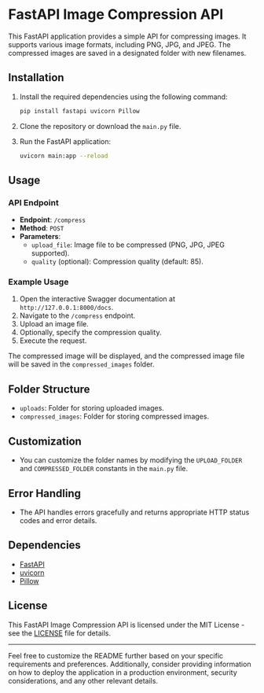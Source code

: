 # FastAPI Image Compression API

This FastAPI application provides a simple API for compressing images. It supports various image formats, including PNG, JPG, and JPEG. The compressed images are saved in a designated folder with new filenames.

## Installation

1. Install the required dependencies using the following command:

   ```bash
   pip install fastapi uvicorn Pillow
   ```

2. Clone the repository or download the `main.py` file.

3. Run the FastAPI application:

   ```bash
   uvicorn main:app --reload
   ```

## Usage

### API Endpoint

- **Endpoint**: `/compress`
- **Method**: `POST`
- **Parameters**:
  - `upload_file`: Image file to be compressed (PNG, JPG, JPEG supported).
  - `quality` (optional): Compression quality (default: 85).

### Example Usage

1. Open the interactive Swagger documentation at `http://127.0.0.1:8000/docs`.
2. Navigate to the `/compress` endpoint.
3. Upload an image file.
4. Optionally, specify the compression quality.
5. Execute the request.

The compressed image will be displayed, and the compressed image file will be saved in the `compressed_images` folder.

## Folder Structure

- `uploads`: Folder for storing uploaded images.
- `compressed_images`: Folder for storing compressed images.

## Customization

- You can customize the folder names by modifying the `UPLOAD_FOLDER` and `COMPRESSED_FOLDER` constants in the `main.py` file.

## Error Handling

- The API handles errors gracefully and returns appropriate HTTP status codes and error details.

## Dependencies

- [FastAPI](https://fastapi.tiangolo.com/)
- [uvicorn](https://www.uvicorn.org/)
- [Pillow](https://pillow.readthedocs.io/)

## License

This FastAPI Image Compression API is licensed under the MIT License - see the [LICENSE](LICENSE) file for details.

---

Feel free to customize the README further based on your specific requirements and preferences. Additionally, consider providing information on how to deploy the application in a production environment, security considerations, and any other relevant details.
